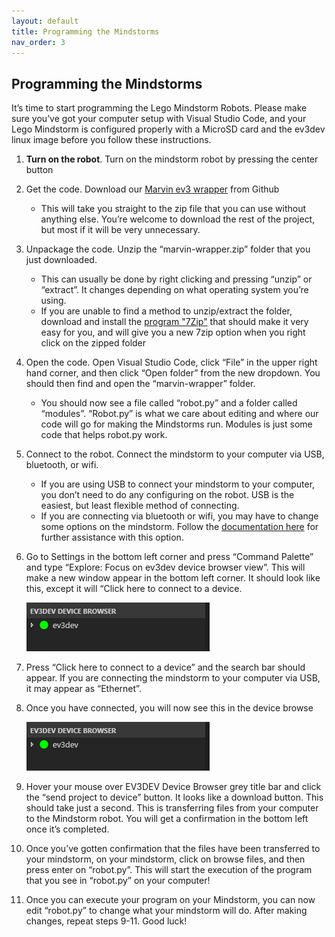 ```yaml
---
layout: default
title: Programming the Mindstorms
nav_order: 3
---
```

## Programming the Mindstorms
It’s time to start programming the Lego Mindstorm Robots. Please make sure you’ve got your computer setup with Visual Studio Code, and your Lego Mindstorm is configured properly with a MicroSD card and the ev3dev linux image before you follow these 
instructions.

1. **Turn on the robot**. Turn on the mindstorm robot by pressing the center button

2. Get the code. Download our [Marvin ev3 wrapper](https://github.com/brandonbiggs/marvin-robot/blob/master/marvin-wrapper.zip) from Github
   * This will take you straight to the zip file that you can use without anything else. You’re welcome to download the rest of the project, but most if it will be very unnecessary.

3. Unpackage the code. Unzip the “marvin-wrapper.zip” folder that you just downloaded.
   * This can usually be done by right clicking and pressing “unzip” or “extract”. It changes depending on what operating system you’re using.
   * If you are unable to find a method to unzip/extract the folder, download and install the [program "7Zip"](https://www.7-zip.org/) that should make it very easy for you, and will give you a new 7zip option when you right click on the zipped folder

4. Open the code. Open Visual Studio Code, click “File” in the upper right hand corner, and then click “Open folder” from the new dropdown. You should then find and open the “marvin-wrapper” folder.
   * You should now see a file called “robot.py” and a folder called “modules”. “Robot.py” is what we care about editing and where our code will go for making the Mindstorms run. Modules is just some code that helps robot.py work.

5. Connect to the robot. Connect the mindstorm to your computer via USB, bluetooth, or wifi.
   * If you are using USB to connect your mindstorm to your computer, you don’t need to do any configuring on the robot. USB is the easiest, but least flexible method of connecting.
   * If you are connecting via bluetooth or wifi, you may have to change some options on the mindstorm. Follow the [documentation here](https://www.ev3dev.org/docs/tutorials/) for further assistance with this option.

6. Go to Settings in the bottom left corner and press “Command Palette” and type “Explore: Focus on ev3dev device browser view”. This will make a new window appear in the bottom left corner. It should look like this, except it will “Click here to connect to a device.

   ![alt text](https://raw.githubusercontent.com/brandonbiggs/marvin-robot/master/docs/images/programming-bots1.png
       "Display of EV3 Device Browser")

7. Press “Click here to connect to a device” and the search bar should appear. If you are connecting the mindstorm to your computer via USB, it may appear as “Ethernet”.

8. Once you have connected, you will now see this in the device browse

   ![alt text](https://raw.githubusercontent.com/brandonbiggs/marvin-robot/master/docs/images/programming-bots1.png
       "Display of EV3 Device Browser")

9. Hover your mouse over EV3DEV Device Browser grey title bar and click the “send project to device” button. It looks like a download button. This should take just a second. This is transferring files from your computer to the Mindstorm robot. You will get a confirmation in the bottom left once it’s completed.

10. Once you’ve gotten confirmation that the files have been transferred to your mindstorm, on your mindstorm, click on browse files, and then press enter on “robot.py”. This will start the execution of the program that you see in “robot.py” on your computer!

11. Once you can execute your program on your Mindstorm, you can now edit “robot.py” to change what your mindstorm will do. After making changes, repeat steps 9-11. Good luck!
